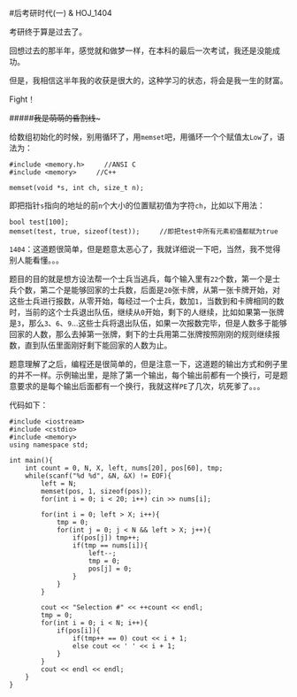 #后考研时代(一) & HOJ_1404  

考研终于算是过去了。  

回想过去的那半年，感觉就和做梦一样，在本科的最后一次考试，我还是没能成功。  

但是，我相信这半年我的收获是很大的，这种学习的状态，将会是我一生的财富。  

Fight！  

#####~~~~~~~~~~~~我是萌萌的昏割线~~~~~~~~~~~~~  

给数组初始化的时候，别用循环了，用```memset```吧，用循环一个个赋值太```Low```了，语法为： 

    #include <memory.h>     //ANSI C
    #include <memory>     //C++ 

    memset(void *s, int ch, size_t n);  

即把指针```s```指向的地址的前```n```个大小的位置赋初值为字符```ch```，比如以下用法：  

    bool test[100];
    memset(test, true, sizeof(test));     //即把test中所有元素初值都赋为true  
	
```1404```：这道题很简单，但是题意太恶心了，我就详细说一下吧，当然，我不觉得别人能看懂。。。  

题目的目的就是想方设法帮一个士兵当逃兵，每个输入里有```22```个数，第一个是士兵个数，第二个是能够回家的士兵数，后面是```20```张卡牌，从第一张卡牌开始，对这些士兵进行报数，从零开始，每经过一个士兵，数加```1```，当数到和卡牌相同的数时，当前的这个士兵退出队伍，继续从```0```开始，剩下的人继续，比如如果第一张牌是```3```，那么```3```、```6```、```9```...这些士兵将退出队伍，如果一次报数完毕，但是人数多于能够回家的人数，那么去掉第一张牌，剩下的士兵用第二张牌按照刚刚的规则继续报数，直到队伍里面刚好剩下能回家的人数为止。  

题意理解了之后，编程还是很简单的，但是注意一下，这道题的输出方式和例子里的并不一样。示例输出里，是除了第一个输出，每个输出前都有一个换行，可是题意要求的是每个输出后面都有一个换行，我就这样```PE```了几次，坑死爹了。。。  

代码如下：  

    #include <iostream>
    #include <cstdio>
    #include <memory>
    using namespace std;

    int main(){
        int count = 0, N, X, left, nums[20], pos[60], tmp;
        while(scanf("%d %d", &N, &X) != EOF){
            left = N;
            memset(pos, 1, sizeof(pos));
            for(int i = 0; i < 20; i++) cin >> nums[i];

            for(int i = 0; left > X; i++){
                tmp = 0;
                for(int j = 0; j < N && left > X; j++){
                    if(pos[j]) tmp++;
                    if(tmp == nums[i]){
                        left--;
                        tmp = 0;
                        pos[j] = 0;
                    }
                }
            }

            cout << "Selection #" << ++count << endl;
            tmp = 0;
            for(int i = 0; i < N; i++){
                if(pos[i]){
                    if(tmp++ == 0) cout << i + 1;
                    else cout << ' ' << i + 1;
                }
            }
            cout << endl << endl;
        }
    }
